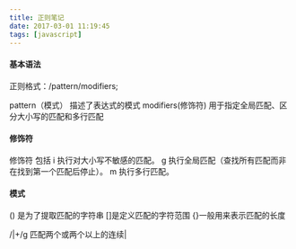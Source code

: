 ```yaml
---
title: 正则笔记
date: 2017-03-01 11:19:45 
tags: [javascript]
---
```



#### 基本语法
正则格式：/pattern/modifiers;

pattern（模式） 描述了表达式的模式
modifiers(修饰符) 用于指定全局匹配、区分大小写的匹配和多行匹配

#### 修饰符
修饰符 包括
i     执行对大小写不敏感的匹配。
g     执行全局匹配（查找所有匹配而非在找到第一个匹配后停止）。
m     执行多行匹配。

#### 模式

() 是为了提取匹配的字符串
[]是定义匹配的字符范围
{}一般用来表示匹配的长度

/\|+/g 匹配两个或两个以上的连续|






































